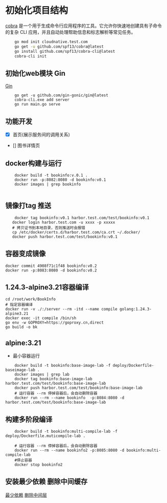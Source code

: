 # 初始化项目结构

[cobra](https://github.com/spf13/cobra) 是一个用于生成命令行应用程序的工具。它允许你快速地创建具有子命令的复杂 CLI 应用，并且自动处理帮助信息和标志解析等常见任务。

```bash
    go mod init cloudnative.test.com
    go get -u github.com/spf13/cobra@latest
    go install github.com/spf13/cobra-cli@latest
    cobra-cli init

```

## 初始化web模块 Gin
[Gin](https://github.com/gin-gonic/gin)
```
    go get -u github.com/gin-gonic/gin@latest
    cobra-cli.exe add server
    go run main.go serve
```

## 功能开发
- [X] 首页(展示服务间的调用关系)
- [] 图书详情页

## docker构建与运行

```
    docker build -t bookinfo:v.0.1 .
    docker run -p:8082:8080 -d bookinfo:v0.1
    docker images | grep bookinfo 
    
```

## 镜像打tag 推送
```
    docker tag bookinfo:v0.1 harbor.test.com/test/bookinfo:v0.1
   docker login harbor.test.com -u xxxx -p xxxxx
   # 拷贝证书到本地目录，否则推送时会报错
   cp /etc/docker/certs.d/harbor.test.com/ca.crt ~/.docker/
   docker push harbor.test.com/test/bookinfo:v0.1
```

## 容器变成镜像
```
docker commit 4908f71c1f48 bookinfo:v0.2
docker run -p:8083:8080 -d bookinfo:v0.2
```

## 1.24.3-alpine3.21容器编译 

```
cd /root/work/BookInfo
# 指定容器编译
docker run -v ./:/server --rm -itd --name compile golang:1.24.3-alpine3.21
docker exec -it compile /bin/sh
go env -w GOPROXY=https://goproxy.cn,direct
go build -o bk
```

## alpine:3.21
- 最小容器运行
```
    docker build -t bookinfo:base-image-lab -f deploy/Dockerfile-baseimage-lab .
    docker images | grep lab
    docker tag bookinfo:base-image-lab harbor.test.com/test/bookinfo:base-image-lab
    docker push harbor.test.com/test/bookinfo:base-image-lab
    # 运行容器 --rm 停掉容器后，会自动删除容器
    docker run --rm --name bookinfo  -p:8084:8080 -d harbor.test.com/test/bookinfo:base-image-lab
```

## 构建多阶段编译
```
    docker build -t bookinfo:multi-compile-lab -f deploy/Dockerfile.muticompile-lab .

    # 运行容器 --rm 停掉容器后，会自动删除容器
    docker run --rm --name bookinfo2 -p:8085:8080 -d bookinfo:multi-compile-lab
    #停止容器
    docker stop bookinfo2

```

## 安装最少依赖 删除中间缓存
[最少依赖](deplpy/Dockerfile.reducedep-lab)
[删除中间层](deplpy/Dockerfile.reducelayers-lab)
